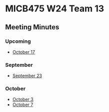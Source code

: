 # MICB475 W24 Team 13

## Meeting Minutes

### Upcoming
- [October 17](./meeting_minutes/2024_10_17.md)

### September

- [September 23](./meeting_minutes/2024_09_24.md)

### October
- [October 3](./meeting_minutes/2024_10_03.md)
- [October 7](./meeting_minutes/2024_10_03.md)
